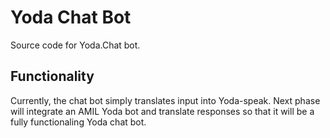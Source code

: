 # Yoda Chat Bot

Source code for Yoda.Chat bot.


## Functionality

Currently, the chat bot simply translates input into Yoda-speak. Next phase will integrate an AMIL Yoda bot and translate responses so that it will be a fully functionaling Yoda chat bot.
